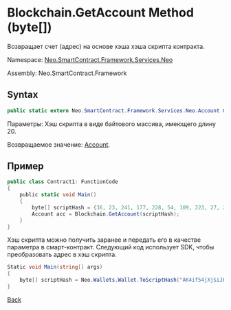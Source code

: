 # Blockchain.GetAccount Method (byte[])

Возвращает счет (адрес) на основе хэша хэша скрипта контракта.

Namespace: [Neo.SmartContract.Framework.Services.Neo](../../neo.md)

Assembly: Neo.SmartContract.Framework

## Syntax

```c#
public static extern Neo.SmartContract.Framework.Services.Neo.Account GetAccount(byte[] script_hash)
```

Параметры: Хэш скрипта в виде байтового массива, имеющего длину 20.

Возвращаемое значение: [Account](../Account.md).

## Пример

```c#
public class Contract1: FunctionCode
{
    public static void Main()
    {
        byte[] scriptHash = {36, 23, 241, 177, 228, 54, 109, 223, 27, 237, 139, 54, 207, 38, 132, 101, 172, 3, 10, 73};
        Account acc = Blockchain.GetAccount(scriptHash);
    }
}
```
Хэш скрипта можно получить заранее и передать его в качестве параметра в смарт-контракт. Следующий код использует SDK, чтобы преобразовать адрес в хэш скрипта.

```c#
Static void Main(string[] args)
{
    byte[] scriptHash = Neo.Wallets.Wallet.ToScriptHash("AK4if54jXjSiJBs6jkfZjxAastauJtjjse").ToArray();
}
```



[Back](../Blockchain.md)
